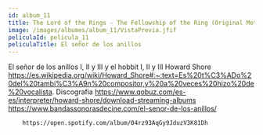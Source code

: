 ```yaml
---
id: album_11
title: The Lord of the Rings - The Fellowship of the Ring (Original Motion Picture Soundtrack)
image: /images/albumes/album_11/VistaPrevia.jfif
peliculaId: pelicula_11
peliculaTitle: El señor de los anillos
---
```


El señor de los anillos I, II y III y el hobbit I, II y III
	Howard Shore
		https://es.wikipedia.org/wiki/Howard_Shore#:~:text=Es%20t%C3%ADo%20del%20tambi%C3%A9n%20compositor,y%20a%20veces%20hizo%20de%20vocalista.
	Discografia
		https://www.qobuz.com/es-es/interpreter/howard-shore/download-streaming-albums
		https://www.bandassonorasdecine.com/el-senor-de-los-anillos/

		https://open.spotify.com/album/04rz93AqGy9JduzV3K81Dh